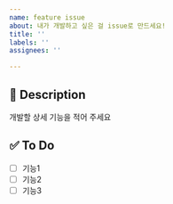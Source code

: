 ```yaml
---
name: feature issue
about: 내가 개발하고 싶은 걸 issue로 만드세요!
title: ''
labels: ''
assignees: ''

---
```


## 💬 Description 
개발할 상세 기능을 적어 주세요

## ✅ To Do
- [ ] 기능1
- [ ] 기능2
- [ ] 기능3
